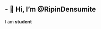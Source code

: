 <h2>- 👋 Hi, I’m @RipinDensumite</h2>
I am <strong>student</strong>

<!---
RipinDensumite/RipinDensumite is a ✨ special ✨ repository because its `README.md` (this file) appears on your GitHub profile.
You can click the Preview link to take a look at your changes.
--->
